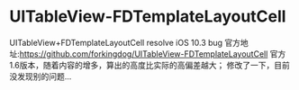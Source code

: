 # UITableView-FDTemplateLayoutCell
UITableView+FDTemplateLayoutCell resolve iOS 10.3 bug
官方地址:https://github.com/forkingdog/UITableView-FDTemplateLayoutCell
官方1.6版本，随着内容的增多，算出的高度比实际的高偏差越大；
修改了一下，目前没发现别的问题...
